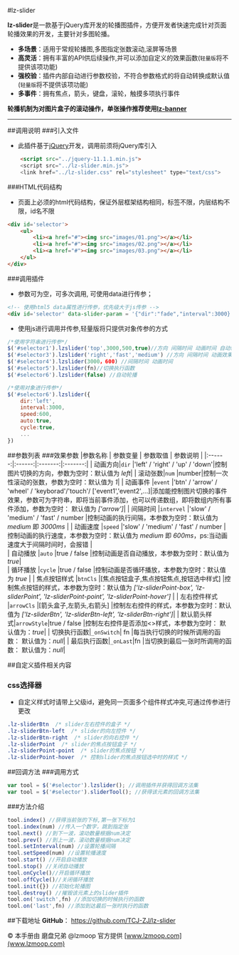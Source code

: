 #lz-slider

**lz-slider**是一款基于jQuery库开发的轮播图插件，方便开发者快速完成针对页面轮播效果的开发，主要针对多图轮播。

- **多场景**：适用于常规轮播图,多图指定张数滚动,滚屏等场景
- **高灵活**：拥有丰富的API供后续操作,并可以添加自定义的效果函数(`轻量版`将不提供该项功能)
- **强校验**：插件内部自动进行参数校验，不符合参数格式的将自动转换成默认值(`轻量版`将不提供该项功能) 
- **多事件**：拥有焦点，箭头，键盘，滚轮，触摸多项执行事件

**轮播机制为对图片盒子的滚动操作，单张操作推荐使用[lz-banner](https://github.com/TCJ-ZJ/lz-banner)**

------

##调用说明
###引入文件
- 此插件基于[jQuery](www.jquery.com)开发，调用前须将jQuery库引入
```html
	<script src="../jquery-11.1.1.min.js">
	<script src="../lz-slider.min.js">
	<link href="../lz-slider.css" rel="stylesheet" type="text/css">
```
###HTML代码结构
- 页面上必须的html代码结构，保证外层框架结构相同，标签不限，内层结构不限，id名不限
```html
<div id='selector'>
	<ul>
		<li><a href="#"><img src="images/01.png"></a></li>
		<li><a href="#"><img src="images/02.png"></a></li>
		<li><a href="#"><img src="images/03.png"></a></li>
	</ul>
</div>
```
###调用插件
- 参数可为空，可多次调用, 可使用data进行传参；
```html
<!-- 使用html5 data属性进行传参，优先级大于js传参 -->
<div id='selector' data-slider-param = '{"dir":"fade","interval":3000}'>
```
- 使用js进行调用并传参,轻量版将只提供对象传参的方式
```javascript
/*使用字符串进行传参*/
$('#selector1').lzslider('top',3000,500,true)//方向 间隔时间 动画时间 自动轮播
$('#selector3').lzslider('right','fast','medium') //方向 间隔时间 动画效果
$('#selector4').lzslider(3000，600) //间隔时间 动画时间
$('#selector5').lzslider(fn)//切换执行函数
$('#selector6').lzslider(false) //自动轮播

/*使用对象进行传参*/
$('#selector6').lzslider({
	dir:'left', 
	interval:3000,
	speed:600,
	auto:true,
	cycle:true,
	...
})
```
##参数列表
###效果参数
|参数名称 | 参数变量 | 参数取值 | 参数说明 |
|:------:|:------:|:-------:|:-------:|
| 动画方向|`dir` |'left' / 'right' / 'up' / 'down'|控制图片切换的方向，参数为空时：默认值为 *left*|
| 滚动张数|`num` |number|控制一次性滚动的张数，参数为空时：默认值为 *1*|
| 动画事件 |`event` |'btn' / 'arrow' / 'wheel' / 'keyborad'/'touch'/ ['event1','event2',...]|添加能控制图片切换的事件效果，参数可为字符串，即将当前事件添加，也可以传递数组，即将数组内所有事件添加，参数为空时： 默认值为 *['arrow']*|
| 间隔时间 |`intervel` |'slow' / 'medium' / 'fast' / number |控制动画的执行间隔，本参数为空时：默认值为 *medium* 即 *3000ms*  |
| 动画速度 |`speed` |'slow' / 'medium' / 'fast' / number |控制动画的执行速度，本参数为空时：默认值为 *medium* 即 *600ms*，ps:当动画速度大于间隔时间时，会报错 |   
| 自动播放 |`auto` |true / false |控制动画是否自动播放，本参数为空时：默认值为 *true*|	
| 循环播放 |`cycle` |true / false |控制动画是否循环播放，本参数为空时：默认值为 *true*	|
| 焦点按钮样式 |`btnCls` |[焦点按钮盒子,焦点按钮焦点,按钮选中样式]	|控制焦点按钮的样式，本参数为空时：默认值为 *['lz-sliderPoint-box', 'lz-sliderPoint', 'lz-sliderPoint-point', 'lz-sliderPoint-hover']*	|
| 左右控件样式 |`arrowCls` |[箭头盒子,左箭头,右箭头]	|控制左右控件的样式，本参数为空时：默认值为 *['lz-sliderBtn', 'lz-sliderBtn-left', 'lz-sliderBtn-right']*|
| 默认箭头样式|`arrowStyle`|true / false |控制左右控件是否添加<>样式，本参数为空时： 默认值为：*true*|
| 切换执行函数|`_onSwitch`| fn |每当执行切换的时候所调用的函数： 默认值为：*null*|
| 最后执行函数|`_onLast`|fn |当切换到最后一张时所调用的函数： 默认值为：*null*|

##自定义插件相关内容
### css选择器
- 自定义样式时请带上父级id，避免同一页面多个组件样式冲突,可通过传参进行更改
```css
.lz-sliderBtn  /* slider左右控件的盒子 */
.lz-sliderBtn-left  /* slider的向左控件 */
.lz-sliderBtn-right  /* slider的向右控件 */
.lz-sliderPoint  /* slider的焦点按钮盒子 */
.lz-sliderPoint-point  /* slider的焦点按钮 */
.lz-sliderPoint-hover  /* 控制slider的焦点按钮选中时的样式 */
```

##回调方法
###调用方式
```javascript
var tool = $('#selector').lzslider(); //调用插件并获得回调方法集
var tool = $('#selector').sliderTool(); //获得该元素的回调方法集
```
###方法介绍
```javascript
tool.index() //获得当前张的下标,第一张下标为1
tool.index(num) //传入一个数字，跳到指定张
tool.next() //到下一波，滚动数量根据num决定
tool.prev() //到上一波，滚动数量根据num决定
tool.setInterval(num) //设置轮播间隔	
tool.setSpeed(num) //设置轮播速度	
tool.start() //开启自动播放	
tool.stop() //关闭自动播放	
tool.onCycle()//开启循环播放	
tool.offCycle()//关闭循环播放
tool.init({}) //初始化轮播图
tool.destroy() //摧毁该元素上的slider插件	
tool.on('switch',fn) //添加切换的时候执行的函数
tool.on('last',fn) //添加到达最后一张时执行的函数
```
##下载地址
**GitHub**： https://github.com/TCJ-ZJ/lz-slider

© 本手册由 磨盘兄弟 @lzmoop 官方提供 [www.lzmoop.com](www.lzmoop.com)

